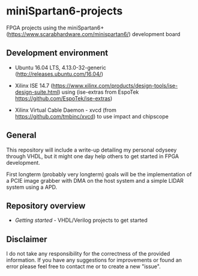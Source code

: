 # miniSpartan6-projects
FPGA projects using the miniSpartan6+(https://www.scarabhardware.com/minispartan6/) development board

## Development environment
* Ubuntu 16.04 LTS, 4.13.0-32-generic (http://releases.ubuntu.com/16.04/)

* Xilinx ISE 14.7 (https://www.xilinx.com/products/design-tools/ise-design-suite.html) using (ise-extras from EspoTek 
https://github.com/EspoTek/ise-extras)

* Xilinx Virtual Cable Daemon - xvcd (from https://github.com/tmbinc/xvcd) to use impact and chipscope


## General

This repository will include a write-up detailing my personal odyseey through VHDL, but it might one day help others to get started in FPGA development. 

First longterm (probably very longterm) goals will be the implementation of a PCIE image grabber with DMA on the host system and a simple LIDAR system using  a APD.

## Repository overview
* *Getting started*   -  VHDL/Verilog projects to get started

## Disclaimer
I do not take any responsibility for the correctness of the  provided information. If you have any suggestions for improvements or found an error please feel free to contact me or to create a new "issue".   
